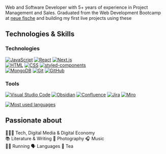 Web and Software Developer with 5+ years of experience in Project Management and Sales.
Graduated from the Web Development Bootcamp at <a href="https://www.neuefische.de/">neue fische</a> and building my first live projects using these

## Technologies & Skills

### Technologies

[![JavaScript](https://img.shields.io/badge/JavaScript-F7DF1E?logo=javascript&logoColor=000)](#)
[![React](https://img.shields.io/badge/React-%2320232a.svg?logo=react&logoColor=%2361DAFB)](#)
[![Next.js](https://img.shields.io/badge/Next.js-black?logo=next.js&logoColor=white)](#)
<br>
[![HTML](https://img.shields.io/badge/HTML-%23E34F26.svg?logo=html5&logoColor=white)](#)
[![CSS](https://img.shields.io/badge/CSS-1572B6?logo=css3&logoColor=fff)](#)
[![styled-components](https://img.shields.io/badge/styled--components-DB7093?logo=styledcomponents&logoColor=fff)](#)
<br>
[![MongoDB](https://img.shields.io/badge/MongoDB-%234ea94b.svg?logo=mongodb&logoColor=white)](#)
[![Git](https://img.shields.io/badge/Git-F05032?logo=git&logoColor=fff)](#)
[![GitHub](https://img.shields.io/badge/GitHub-%23121011.svg?logo=github&logoColor=white)](#)

### Tools

[![Visual Studio Code](https://custom-icon-badges.demolab.com/badge/Visual%20Studio%20Code-0078d7.svg?logo=vsc&logoColor=white)](#)
[![Obsidian](https://img.shields.io/badge/Obsidian-%23483699.svg?&logo=obsidian&logoColor=white)](#)
[![Confluence](https://img.shields.io/badge/Confluence-172B4D?logo=confluence&logoColor=fff)](#)
[![Jira](https://img.shields.io/badge/Jira-0052CC?logo=jira&logoColor=fff)](#)
[![Miro](https://img.shields.io/badge/Miro-050038?logo=miro&logoColor=fff)](#)


[![Most used languages](https://github-readme-stats.vercel.app/api/top-langs/?username=StephMode&layout=compact&theme=github_dark&show)](https://github.com/anuraghazra/github-readme-stats)


## Passionate about

🧑🏼‍💻 Tech, Digital Media & Digital Economy <br>
📚 Literature & Writing 📸 Photography 🎧 Music <br>
🏃‍♂️ Running 🗣️ Languages 🍵 Tea <br>
